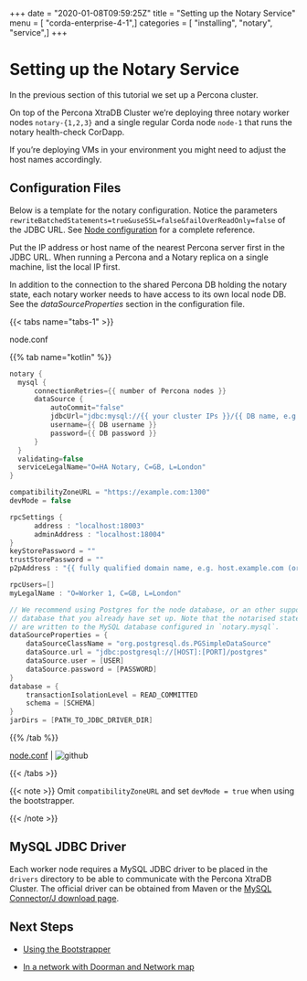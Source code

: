 +++
date = "2020-01-08T09:59:25Z"
title = "Setting up the Notary Service"
menu = [ "corda-enterprise-4-1",]
categories = [ "installing", "notary", "service",]
+++


# Setting up the Notary Service

In the previous section of this tutorial we set up a Percona cluster.

On top of the Percona XtraDB Cluster we’re deploying three notary worker nodes `notary-{1,2,3}` and
            a single regular Corda node `node-1` that runs the notary health-check CorDapp.

If you’re deploying VMs in your environment you might need to adjust the host names accordingly.


## Configuration Files

Below is a template for the notary configuration. Notice the parameters
                `rewriteBatchedStatements=true&useSSL=false&failOverReadOnly=false` of the
                JDBC URL.  See [Node configuration](../corda-configuration-file.md) for a complete reference.

Put the IP address or host name of the nearest Percona server first in the JDBC
                URL. When running a Percona and a Notary replica on a single machine, list the
                local IP first.

In addition to the connection to the shared Percona DB holding the notary state,
                each notary worker needs to have access to its own local node DB. See the
                *dataSourceProperties* section in the configuration file.


{{< tabs name="tabs-1" >}}

node.conf

{{% tab name="kotlin" %}}
```kotlin
notary {
  mysql {
      connectionRetries={{ number of Percona nodes }}
      dataSource {
          autoCommit="false"
          jdbcUrl="jdbc:mysql://{{ your cluster IPs }}/{{ DB name, e.g. corda }}?rewriteBatchedStatements=true&useSSL=false&failOverReadOnly=false"
          username={{ DB username }}
          password={{ DB password }}
      }
  }
  validating=false
  serviceLegalName="O=HA Notary, C=GB, L=London"
}

compatibilityZoneURL = "https://example.com:1300"
devMode = false

rpcSettings {
      address : "localhost:18003"
      adminAddress : "localhost:18004"
}
keyStorePassword = ""
trustStorePassword = ""
p2pAddress : "{{ fully qualified domain name, e.g. host.example.com (or localhost in development) }}:{{ P2P port }}"

rpcUsers=[]
myLegalName : "O=Worker 1, C=GB, L=London"

// We recommend using Postgres for the node database, or an other supported
// database that you already have set up. Note that the notarised states
// are written to the MySQL database configured in `notary.mysql`.
dataSourceProperties = {
    dataSourceClassName = "org.postgresql.ds.PGSimpleDataSource"
    dataSource.url = "jdbc:postgresql://[HOST]:[PORT]/postgres"
    dataSource.user = [USER]
    dataSource.password = [PASSWORD]
}
database = {
    transactionIsolationLevel = READ_COMMITTED
    schema = [SCHEMA]
}
jarDirs = [PATH_TO_JDBC_DRIVER_DIR]

```
{{% /tab %}}

[node.conf](https://github.com/corda/enterprise/blob/release/ent/4.1/docs/source/running-a-notary-cluster/resources/node.conf) | ![github](/images/svg/github.svg "github")

{{< /tabs >}}


{{< note >}}
Omit `compatibilityZoneURL` and set `devMode = true` when using the bootstrapper.

{{< /note >}}

## MySQL JDBC Driver

Each worker node requires a MySQL JDBC driver to be placed in the `drivers` directory to be able to communicate with the Percona XtraDB Cluster.
                The official driver can be obtained from Maven or the [MySQL Connector/J download page](https://dev.mysql.com/doc/connector-j/8.0/en/connector-j-installing.html).


## Next Steps


* [Using the Bootstrapper](installing-the-notary-service-bootstrapper.md)

* [In a network with Doorman and Network map](installing-the-notary-service-netman.md)



